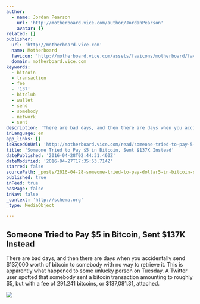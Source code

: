 ```yaml
---
author:
  - name: Jordan Pearson
    url: 'http://motherboard.vice.com/author/JordanPearson'
    avatar: {}
related: []
publisher:
  url: 'http://motherboard.vice.com'
  name: Motherboard
  favicon: 'http://motherboard.vice.com/assets/favicons/motherboard/favicon-16x16.png?v20160331200908'
  domain: motherboard.vice.com
keywords:
  - bitcoin
  - transaction
  - fee
  - '137'
  - bitclub
  - wallet
  - send
  - somebody
  - network
  - sent
description: 'There are bad days, and then there are days when you accidentally send $137,000 worth of bitcoin to somebody with no way to retrieve it. This is apparently what happened to some unlucky person on Tuesday. A Twitter user spotted that somebody sent a bitcoin transaction amounting to roughly $5, but with a fee of 291.241 bitcoins, or $137,081.31, attached.'
inLanguage: en
app_links: []
isBasedOnUrl: 'http://motherboard.vice.com/read/someone-tried-to-pay-5-in-bitcoin-sent-137k-instead'
title: 'Someone Tried to Pay $5 in Bitcoin, Sent $137K Instead'
datePublished: '2016-04-28T02:44:31.460Z'
dateModified: '2016-04-27T17:35:53.714Z'
starred: false
sourcePath: _posts/2016-04-28-someone-tried-to-pay-dollar5-in-bitcoin-sent-dollar137k-instead.md
published: true
inFeed: true
hasPage: false
inNav: false
_context: 'http://schema.org'
_type: MediaObject

---
```

<article style=""><h1>Someone Tried to Pay $5 in Bitcoin, Sent $137K Instead</h1><p>There are bad days, and then there are days when you accidentally send $137,000 worth of bitcoin to somebody with no way to retrieve it. This is apparently what happened to some unlucky person on Tuesday. A Twitter user spotted that somebody sent a bitcoin transaction amounting to roughly $5, but with a fee of 291.241 bitcoins, or $137,081.31, attached.</p><img src="http://motherboard-images.vice.com/content-images/article/no-id/1461709708404345.png" /></article>